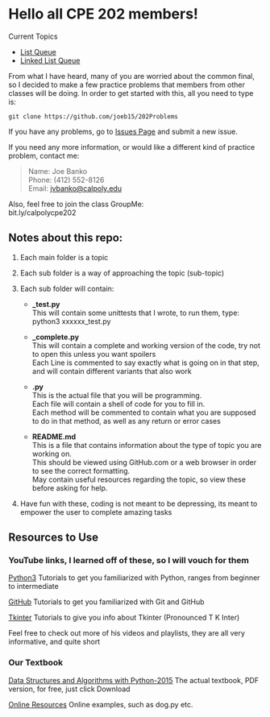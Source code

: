 # Hello all CPE 202 members!

Current Topics
* [List Queue](queues/list_queue)
* [Linked List Queue](queues/linked_list_queue)

From what I have heard, many of you are worried about the common final, so I decided to make a few practice problems that members from other classes will be doing.
In order to get started with this, all you need to type is:
```
git clone https://github.com/joeb15/202Problems
```
If you have any problems, go to [Issues Page](https://github.com/joeb15/202Problems/issues) and submit a new issue.

If you need any more information, or would like a different kind of practice problem, contact me:
>Name:  Joe Banko  
>Phone: (412) 552-8126  
>Email: jvbanko@calpoly.edu

Also, feel free to join the class GroupMe:  
bit.ly/calpolycpe202

## Notes about this repo:
1. Each main folder is a topic
2. Each sub folder is a way of approaching the topic (sub-topic)
3. Each sub folder will contain:
    * **_test.py**  
    This will contain some unittests that I wrote, to run them, type:  
    python3 xxxxxx_test.py  

    * **_complete.py**  
    This will contain a complete and working version of the code, try not to open this unless you want spoilers  
    Each Line is commented to say exactly what is going on in that step, and will contain different variants that also work

    * **.py**  
    This is the actual file that you will be programming.  
    Each file will contain a shell of code for you to fill in.  
    Each method will be commented to contain what you are supposed to do in that method, as well as any return or error cases
    
    * **README.md**  
    This is a file that contains information about the type of topic you are working on.  
    This should be viewed using GitHub.com or a web browser in order to see the correct formatting.  
    May contain useful resources regarding the topic, so view these before asking for help.

4. Have fun with these, coding is not meant to be depressing, its meant to empower the user to complete amazing tasks

## Resources to Use

### YouTube links, I learned off of these, so I will vouch for them

[Python3](https://www.youtube.com/playlist?list=PL6gx4Cwl9DGAcbMi1sH6oAMk4JHw91mC_)
Tutorials to get you familiarized with Python, ranges from beginner to intermediate

[GitHub](https://www.youtube.com/playlist?list=PL6gx4Cwl9DGAKWClAD_iKpNC0bGHxGhcx)
Tutorials to get you familiarized with Git and GitHub

[Tkinter](https://www.youtube.com/playlist?list=PL6gx4Cwl9DGBwibXFtPtflztSNPGuIB_d)
Tutorials to give you info about Tkinter (Pronounced T K Inter)

Feel free to check out more of his videos and playlists, they are all very informative, and quite short

### Our Textbook

[Data Structures and Algorithms with Python-2015](http://www.bookmetrix.com/detail/book/28a51ebf-4267-4a8a-a4df-2fe2c9577bfb#downloads)
The actual textbook, PDF version, for free, just click Download

[Online Resources](http://knuth.luther.edu/~leekent/CS2Plus/)
Online examples, such as dog.py etc.
